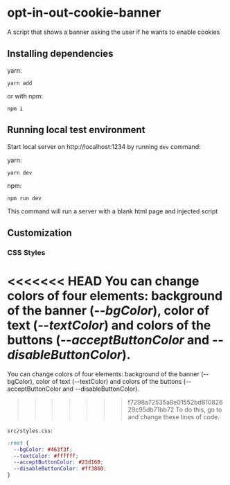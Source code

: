 # opt-in-out-cookie-banner
A script that shows a banner asking the user if he wants to enable cookies

## Installing dependencies
yarn:

```shell
yarn add
```

or with npm:

```shell
npm i
```

## Running local test environment

Start local server on http://localhost:1234 by running `dev` command:

yarn:

```shell
yarn dev
```

npm:

```shell
npm run dev
```

This command will run a server with a blank html page and injected script

## Customization

### CSS Styles

<<<<<<< HEAD
You can change colors of four elements: background of the banner (*--bgColor*), color of text (*--textColor*) and colors of the buttons (*--acceptButtonColor* and *--disableButtonColor*).
=======
You can change colors of four elements: background of the banner (--bgColor), color of text (--textColor) and colors of the buttons (--acceptButtonColor and --disableButtonColor).
>>>>>>> f7298a72535a8e01552bd81082629c95db71bb72
To do this, go to and change these lines of code.

`src/styles.css`:
```css
:root {
  --bgColor: #463f3f;
  --textColor: #ffffff;
  --acceptButtonColor: #23d160;
  --disableButtonColor: #ff3860;
}
```